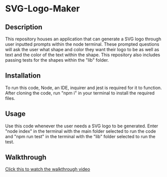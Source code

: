 # SVG-Logo-Maker

## Description
This repository houses an application that can generate a SVG logo through user inputted prompts within the node terminal. These prompted questions will ask the user what shape and color they want their logo to be as well as text and the color of the text within the shape. This repository also includes passing tests for the shapes within the "lib" folder.

## Installation
To run this code, Node, an IDE, inquirer and jest is required for it to function. After cloning the code, run "npm i" in your terminal to install the required files.

## Usage
Use this code whenever the user needs a SVG logo to be generated. Enter "node index" in the terminal with the main folder selected to run the code and "npm run test" in the terminal with the "lib" folder selected to run the test.

## Walkthrough
[Click this to watch the walkthrough video](https://drive.google.com/file/d/1hwWk0m_ldQEfT-wIMAP8h_db0QbmLWJd/view?usp=sharing)